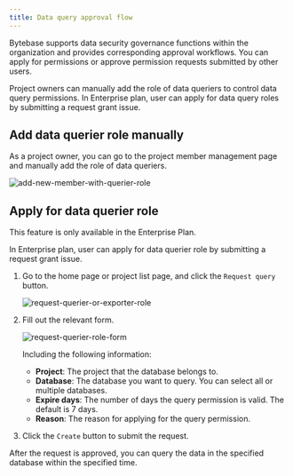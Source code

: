 ```yaml
---
title: Data query approval flow
---
```


Bytebase supports data security governance functions within the organization and provides corresponding approval workflows. You can apply for permissions or approve permission requests submitted by other users.

Project owners can manually add the role of data queriers to control data query permissions. In Enterprise plan, user can apply for data query roles by submitting a request grant issue.

## Add data querier role manually

As a project owner, you can go to the project member management page and manually add the role of data queriers.

![add-new-member-with-querier-role](/docs/data-query-and-export/add-new-member-with-querier-role.webp)

## Apply for data querier role

<HintBlock type="info">

This feature is only available in the Enterprise Plan.

</HintBlock>

In Enterprise plan, user can apply for data querier role by submitting a request grant issue.

1. Go to the home page or project list page, and click the `Request query` button.

   ![request-querier-or-exporter-role](/docs/data-query-and-export/request-querier-or-exporter-role.webp)

2. Fill out the relevant form.

   ![request-querier-role-form](/docs/data-query-and-export/request-querier-role-form.webp)

   Including the following information:

   - **Project**: The project that the database belongs to.
   - **Database**: The database you want to query. You can select all or multiple databases.
   - **Expire days**: The number of days the query permission is valid. The default is 7 days.
   - **Reason**: The reason for applying for the query permission.

3. Click the `Create` button to submit the request.

After the request is approved, you can query the data in the specified database within the specified time.
